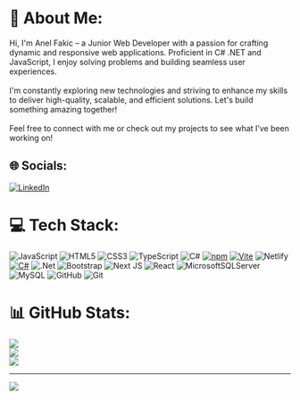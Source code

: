 # 💫 About Me:
Hi, I'm Anel Fakic – a Junior Web Developer with a passion for crafting dynamic and responsive web applications. Proficient in C# .NET and JavaScript, I enjoy solving problems and building seamless user experiences.<br><br>I'm constantly exploring new technologies and striving to enhance my skills to deliver high-quality, scalable, and efficient solutions. Let's build something amazing together! <br><br>Feel free to connect with me or check out my projects to see what I’ve been working on!


## 🌐 Socials:
[![LinkedIn](https://img.shields.io/badge/LinkedIn-%230077B5.svg?logo=linkedin&logoColor=white)](https://linkedin.com/in/https://www.linkedin.com/in/anel-fakic/) 

# 💻 Tech Stack:
![JavaScript](https://img.shields.io/badge/javascript-%23323330.svg?style=for-the-badge&logo=javascript&logoColor=%23F7DF1E) ![HTML5](https://img.shields.io/badge/html5-%23E34F26.svg?style=for-the-badge&logo=html5&logoColor=white) ![CSS3](https://img.shields.io/badge/css3-%231572B6.svg?style=for-the-badge&logo=css3&logoColor=white) ![TypeScript](https://img.shields.io/badge/typescript-%23007ACC.svg?style=for-the-badge&logo=typescript&logoColor=white) ![C#](https://img.shields.io/badge/c%23-%23239120.svg?style=for-the-badge&logo=csharp&logoColor=white) [![npm](https://img.shields.io/badge/npm-CB3837?logo=npm&logoColor=fff)](#) [![Vite](https://img.shields.io/badge/Vite-646CFF?logo=vite&logoColor=fff)](#) ![Netlify](https://img.shields.io/badge/netlify-%23000000.svg?style=for-the-badge&logo=netlify&logoColor=#00C7B7) [![C#](https://custom-icon-badges.demolab.com/badge/C%23-%23239120.svg?logo=cshrp&logoColor=white)](#) ![.Net](https://img.shields.io/badge/.NET-5C2D91?style=for-the-badge&logo=.net&logoColor=white) ![Bootstrap](https://img.shields.io/badge/bootstrap-%238511FA.svg?style=for-the-badge&logo=bootstrap&logoColor=white) ![Next JS](https://img.shields.io/badge/Next-black?style=for-the-badge&logo=next.js&logoColor=white) ![React](https://img.shields.io/badge/react-%2320232a.svg?style=for-the-badge&logo=react&logoColor=%2361DAFB) ![MicrosoftSQLServer](https://img.shields.io/badge/Microsoft%20SQL%20Server-CC2927?style=for-the-badge&logo=microsoft%20sql%20server&logoColor=white) ![MySQL](https://img.shields.io/badge/mysql-4479A1.svg?style=for-the-badge&logo=mysql&logoColor=white) ![GitHub](https://img.shields.io/badge/github-%23121011.svg?style=for-the-badge&logo=github&logoColor=white) ![Git](https://img.shields.io/badge/git-%23F05033.svg?style=for-the-badge&logo=git&logoColor=white)
# 📊 GitHub Stats:
![](https://github-readme-stats.vercel.app/api?username=AnelFakic&theme=dark&hide_border=false&include_all_commits=false&count_private=false)<br/>
![](https://github-readme-streak-stats.herokuapp.com/?user=AnelFakic&theme=dark&hide_border=false)<br/>
![](https://github-readme-stats.vercel.app/api/top-langs/?username=AnelFakic&theme=dark&hide_border=false&include_all_commits=false&count_private=false&layout=compact)

---
[![](https://visitcount.itsvg.in/api?id=AnelFakic&icon=0&color=11)](https://visitcount.itsvg.in)

<!-- Proudly created with GPRM ( https://gprm.itsvg.in ) -->
